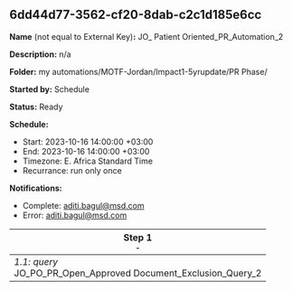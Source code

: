 ## 6dd44d77-3562-cf20-8dab-c2c1d185e6cc

**Name** (not equal to External Key)**:** JO_ Patient Oriented_PR_Automation_2

**Description:** n/a

**Folder:** my automations/MOTF-Jordan/Impact1-5yrupdate/PR Phase/

**Started by:** Schedule

**Status:** Ready

**Schedule:**

* Start: 2023-10-16 14:00:00 +03:00
* End: 2023-10-16 14:00:00 +03:00
* Timezone: E. Africa Standard Time
* Recurrance: run only once

**Notifications:**

* Complete: aditi.bagul@msd.com
* Error: aditi.bagul@msd.com

| Step 1<br>_<small>-</small>_ |
| --- |
| _1.1: query_<br>JO_PO_PR_Open_Approved Document_Exclusion_Query_2 |
